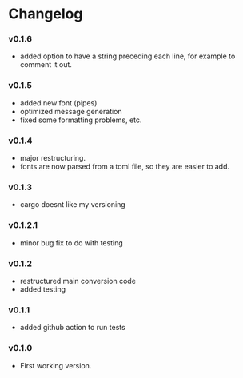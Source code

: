 # Changelog

### v0.1.6
 - added option to have a string preceding each line, for example to comment it out. 

### v0.1.5
 - added new font (pipes)
 - optimized message generation
 - fixed some formatting problems, etc.

### v0.1.4
 - major restructuring.
 - fonts are now parsed from a toml file, so they are easier to add.

### v0.1.3
 - cargo doesnt like my versioning

### v0.1.2.1
 - minor bug fix to do with testing

### v0.1.2
 - restructured main conversion code
 - added testing

### v0.1.1
 - added github action to run tests

### v0.1.0
 - First working version.
